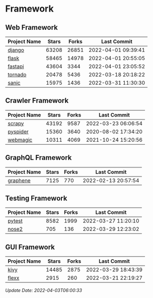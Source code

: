 # Framework

## Web Framework
| Project Name | Stars | Forks | Last Commit |
| ------------ | ----- | ----- | ----------- |
| [django](https://github.com/django/django) | 63208 | 26851 | 2022-04-01 09:39:41 |
| [flask](https://github.com/pallets/flask) | 58465 | 14978 | 2022-04-01 20:55:05 |
| [fastapi](https://github.com/tiangolo/fastapi) | 43604 | 3344 | 2022-04-01 23:05:52 |
| [tornado](https://github.com/tornadoweb/tornado) | 20478 | 5436 | 2022-03-18 20:18:22 |
| [sanic](https://github.com/sanic-org/sanic) | 15975 | 1436 | 2022-03-31 11:30:30 |

## Crawler Framework
| Project Name | Stars | Forks | Last Commit |
| ------------ | ----- | ----- | ----------- |
| [scrapy](https://github.com/scrapy/scrapy) | 43192 | 9587 | 2022-03-23 06:06:54 |
| [pyspider](https://github.com/binux/pyspider) | 15360 | 3640 | 2020-08-02 17:34:20 |
| [webmagic](https://github.com/code4craft/webmagic) | 10311 | 4069 | 2021-10-24 15:20:56 |

## GraphQL Framework
| Project Name | Stars | Forks | Last Commit |
| ------------ | ----- | ----- | ----------- |
| [graphene](https://github.com/graphql-python/graphene) | 7125 | 770 | 2022-02-13 20:57:54 |

## Testing Framework
| Project Name | Stars | Forks | Last Commit |
| ------------ | ----- | ----- | ----------- |
| [pytest](https://github.com/pytest-dev/pytest) | 8582 | 1999 | 2022-03-27 11:20:10 |
| [nose2](https://github.com/nose-devs/nose2) | 705 | 136 | 2022-03-29 12:23:02 |

## GUI Framework
| Project Name | Stars | Forks | Last Commit |
| ------------ | ----- | ----- | ----------- |
| [kivy](https://github.com/kivy/kivy) | 14485 | 2875 | 2022-03-29 18:43:39 |
| [flexx](https://github.com/flexxui/flexx) | 2915 | 260 | 2022-03-21 22:19:27 |

*Update Date: 2022-04-03T06:00:33*